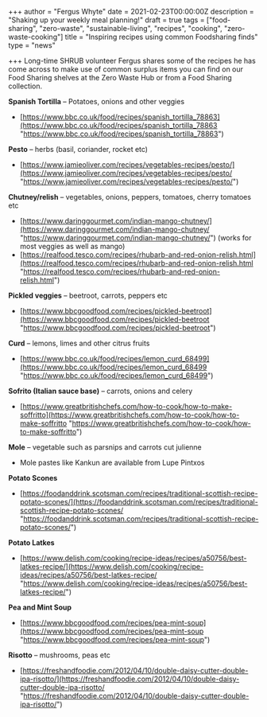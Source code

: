+++
author = "Fergus Whyte"
date = 2021-02-23T00:00:00Z
description = "Shaking up your weekly meal planning!"
draft = true
tags = ["food-sharing", "zero-waste", "sustainable-living", "recipes", "cooking", "zero-waste-cooking"]
title = "Inspiring recipes using common Foodsharing finds"
type = "news"

+++
Long-time SHRUB volunteer Fergus shares some of the recipes he has come across to make use of common surplus items you can find on our Food Sharing shelves at the Zero Waste Hub or from a Food Sharing collection.

**Spanish Tortilla** – Potatoes, onions and other veggies

* [https://www.bbc.co.uk/food/recipes/spanish_tortilla_78863](https://www.bbc.co.uk/food/recipes/spanish_tortilla_78863 "https://www.bbc.co.uk/food/recipes/spanish_tortilla_78863")

**Pesto** – herbs (basil, coriander, rocket etc)

* [https://www.jamieoliver.com/recipes/vegetables-recipes/pesto/](https://www.jamieoliver.com/recipes/vegetables-recipes/pesto/ "https://www.jamieoliver.com/recipes/vegetables-recipes/pesto/")

**Chutney/relish** – vegetables, onions, peppers, tomatoes, cherry tomatoes etc

* [https://www.daringgourmet.com/indian-mango-chutney/](https://www.daringgourmet.com/indian-mango-chutney/ "https://www.daringgourmet.com/indian-mango-chutney/") (works for most veggies as well as mango)
* [https://realfood.tesco.com/recipes/rhubarb-and-red-onion-relish.html](https://realfood.tesco.com/recipes/rhubarb-and-red-onion-relish.html "https://realfood.tesco.com/recipes/rhubarb-and-red-onion-relish.html")

**Pickled veggies** – beetroot, carrots, peppers etc

* [https://www.bbcgoodfood.com/recipes/pickled-beetroot](https://www.bbcgoodfood.com/recipes/pickled-beetroot "https://www.bbcgoodfood.com/recipes/pickled-beetroot")

**Curd** – lemons, limes and other citrus fruits

* [https://www.bbc.co.uk/food/recipes/lemon_curd_68499](https://www.bbc.co.uk/food/recipes/lemon_curd_68499 "https://www.bbc.co.uk/food/recipes/lemon_curd_68499")

**Sofrito (Italian sauce base)** – carrots, onions and celery

* [https://www.greatbritishchefs.com/how-to-cook/how-to-make-soffritto](https://www.greatbritishchefs.com/how-to-cook/how-to-make-soffritto "https://www.greatbritishchefs.com/how-to-cook/how-to-make-soffritto")

**Mole** – vegetable such as parsnips and carrots cut julienne

* Mole pastes like Kankun are available from Lupe Pintxos

**Potato Scones**

* [https://foodanddrink.scotsman.com/recipes/traditional-scottish-recipe-potato-scones/](https://foodanddrink.scotsman.com/recipes/traditional-scottish-recipe-potato-scones/ "https://foodanddrink.scotsman.com/recipes/traditional-scottish-recipe-potato-scones/")

**Potato Latkes**

* [https://www.delish.com/cooking/recipe-ideas/recipes/a50756/best-latkes-recipe/](https://www.delish.com/cooking/recipe-ideas/recipes/a50756/best-latkes-recipe/ "https://www.delish.com/cooking/recipe-ideas/recipes/a50756/best-latkes-recipe/")

**Pea and Mint Soup**

* [https://www.bbcgoodfood.com/recipes/pea-mint-soup](https://www.bbcgoodfood.com/recipes/pea-mint-soup "https://www.bbcgoodfood.com/recipes/pea-mint-soup")

**Risotto** – mushrooms, peas etc

* [https://freshandfoodie.com/2012/04/10/double-daisy-cutter-double-ipa-risotto/](https://freshandfoodie.com/2012/04/10/double-daisy-cutter-double-ipa-risotto/ "https://freshandfoodie.com/2012/04/10/double-daisy-cutter-double-ipa-risotto/")
